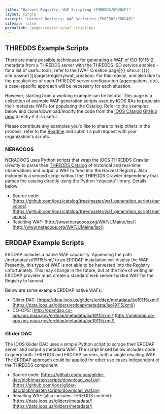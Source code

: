 ```yaml
---
title: "Harvest Registry: WAF Scripting (THREDDS/ERDDAP)"
layout: single
excerpt: "Harvest Registry: WAF Scripting (THREDDS/ERDDAP)"
sitemap: false
permalink: /pages/registry/waf_scripting/
---
```

## THREDDS Example Scripts ##
There are many possible techniques for generating a WAF of ISO 19115-2 metadata from a
THREDDS server with the THREDDS ISO service enabled - for a list of useful tools, refer
to the [WAF Creation page]({{ site.url }}{{ site.baseurl }}/pages/registry/waf_creation).  For
this reason, and also due to the peculiarities of each THREDDS server configuration
(aggregations, etc), a case-specific approach will be necessary for each situation.

However, starting from a working example can be helpful.  This page is a collection of
example WAF generation scripts used by IOOS RAs to populate their metadata WAFs for
populating the Catalog.  Refer to the examples below and clone/download/modify the code
from the [IOOS Catalog GitHub repo](https://github.com/ioos/catalog)
directly if it is useful.  

Please contribute any examples you'd like to share to help others in the process, refer to the
[Readme](https://github.com/ioos/catalog/blob/master/waf_generation_scripts) and submit a pull request with your organization's scripts.

### NERACOOS ###  
NERACOOS uses Python scripts that wrap the IOOS THREDDS Crawler directly to parse their
[THREDDS Catalog](http://www.neracoos.org/thredds/UMO_SOS_historical_realtime_agg.xml)
of historical and real-time observations and output a WAF to feed into the Harvest
Registry.  Also included is a second script without the THREDDS Crawler dependency that
parses the catalog directly using the Python 'requests' library.  Details below:

- Source code: [https://github.com/ioos/catalog/tree/master/waf_generation_scripts/neracoos](https://github.com/ioos/catalog/tree/master/waf_generation_scripts/neracoos)
- Resulting WAF: [http://www.neracoos.org/WAF/UMaine/iso/](http://www.neracoos.org/WAF/UMaine/iso/)


## ERDDAP Example Scripts ##
ERDDAP includes a native WAF capability.  Appending the path /metadata/iso19115/xml/ to an
ERDDAP installation will display the WAF.  Presently, this type of WAF is not able to be
harvested into the Registry unfortunately.  This may change in the future, but at the
time of writing an ERDDAP provider must create a standard web server-hosted WAF for the
Registry to harvest.

Below are some example ERDDAP native WAFs:

- Glider DAC: [https://data.ioos.us/gliders/erddap/metadata/iso19115/xml/](https://data.ioos.us/gliders/erddap/metadata/iso19115/xml/)
- CO-OPS: [http://opendap.co-ops.nos.noaa.gov/erddap/metadata/iso19115/xml/](http://opendap.co-ops.nos.noaa.gov/erddap/metadata/iso19115/xml/)


### Glider DAC ###
The IOOS Glider DAC uses a simple Python script to scrape their ERDDAP server and output a metadata
WAF.  The script linked below includes code to query both THREDDS and ERDDAP servers, with a single
resulting WAF.  The ERDDAP approach could be applied for other use cases independent of the THREDDS
component.

- Source code: [https://github.com/ioos/glider-dac/blob/master/scripts/download_waf.py](https://github.com/ioos/glider-dac/blob/master/scripts/download_waf.py)
- Resulting WAF (also includes THREDDS content): [https://data.ioos.us/gliders/metadata/](https://data.ioos.us/gliders/metadata/)
